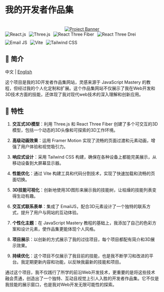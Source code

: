 # 我的开发者作品集


<div align="center">
  <br />
    <a href="https://youtu.be/0fYi8SGA20k?feature=shared" target="_blank">
      <img src="https://github.com/adrianhajdin/project_3D_developer_portfolio/assets/151519281/4722160a-8e61-403f-a905-728feae1f7e6" alt="Project Banner">
    </a>
  <br />

<div style="display: flex; flex-wrap: wrap; gap: 10px;">
<img src="https://img.shields.io/badge/-React-61DAFB?style=for-the-badge&logo=react&logoColor=black" alt="React.js"/>
<img src="https://img.shields.io/badge/-Three.js-000000?style=for-the-badge&logo=three.js&logoColor=white" alt="Three.js"/>
<img src="https://img.shields.io/badge/-React_Three_Fiber-61DAFB?style=for-the-badge&logo=react&logoColor=black" alt="React Three Fiber"/>
<img src="https://img.shields.io/badge/-React_Three_Drei-61DAFB?style=for-the-badge&logo=react&logoColor=black" alt="React Three Drei"/>
<img src="https://img.shields.io/badge/-EmailJS-FF9A00?style=for-the-badge&logo=gmail&logoColor=white" alt="Email JS"/>
<img src="https://img.shields.io/badge/-Vite-646CFF?style=for-the-badge&logo=vite&logoColor=white" alt="Vite"/>
<img src="https://img.shields.io/badge/-Tailwind_CSS-06B6D4?style=for-the-badge&logo=tailwindcss&logoColor=white" alt="Tailwind CSS"/>
</div>
</div>




## 🤖 简介
中文 | [English](README_EN.md) 

这个项目是我的3D开发者作品集网站，灵感来源于 JavaScript Mastery 的教程，但经过我的个人化定制和扩展。这个作品集网站不仅展示了我在Web开发和3D技术方面的技能，还体现了我对现代web技术的深入理解和创新应用。




## 🔋 特性

1. **交互式3D模型**：利用 Three.js 和 React Three Fiber 创建了多个可交互的3D模型，包括一个动态的3D头像和可探索的3D工作环境。

2. **高级动画效果**：运用 Framer Motion 实现了流畅的页面过渡和元素动画，增强了用户体验和视觉吸引力。

3. **响应式设计**：采用 Tailwind CSS 构建，确保在各种设备上都能完美展示，从移动设备到大屏幕显示器。

4. **性能优化**：通过 Vite 构建工具和代码分割技术，实现了快速加载和流畅的页面切换。

5. **3D技能可视化**：创新地使用3D图形来展示我的技能树，让枯燥的技能列表变得生动有趣。

6. **交互式联系表单**：集成了 EmailJS，配合3D元素设计了一个独特的联系方式，提升了用户与网站的互动体验。

7. **个性化主题**：在 JavaScript Mastery 教程的基础上，我添加了自己的色彩方案和设计元素，使作品集更能体现个人风格。

8. **项目展示**：以创新的方式展示了我的过往项目，每个项目都配有简介和3D展示效果。

9. **持续优化**：这个项目不仅展示了我目前的技能，也是我不断学习和改进的平台。我定期更新内容和功能，以反映我最新的技能和项目。

通过这个项目，我不仅践行了所学的前沿Web开发技术，更重要的是将这些技术融会贯通，创造出了一个独特、互动且视觉上引人入胜的开发者作品集。它不仅是我技能的展示窗口，也是我对Web开发无限可能性的探索。

